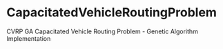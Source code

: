 # CapacitatedVehicleRoutingProblem
CVRP GA
Capacitated Vehicle Routing Problem - Genetic Algorithm Implementation
